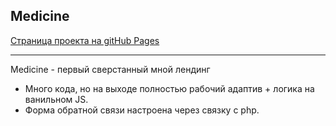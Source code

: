 ## Medicine
<a href='https://r1msk1y.github.io/medicine/'>Страница проекта на gitHub Pages<a>
___
Medicine - первый сверстанный мной лендинг </br>
- Много кода, но на выходе полностью рабочий адаптив + логика на ванильном JS.</br>
- Форма обратной связи настроена через связку с php.

